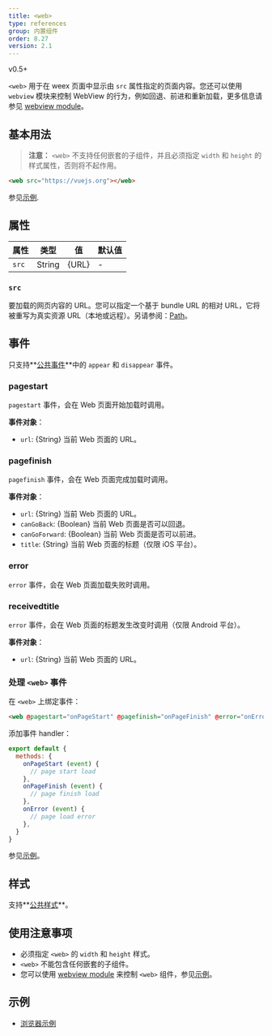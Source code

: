 ```yaml
---
title: <web>
type: references
group: 内置组件
order: 8.27
version: 2.1
---
```


<span class="weex-version">v0.5+</span>

`<web>` 用于在 weex 页面中显示由 `src` 属性指定的页面内容。您还可以使用 `webview` 模块来控制 WebView 的行为，例如回退、前进和重新加载，更多信息请参见 [webview module](../modules/webview.html)。

## 基本用法

> **注意：** `<web>` 不支持任何嵌套的子组件，并且必须指定 `width` 和 `height` 的样式属性，否则将不起作用。

```html
<web src="https://vuejs.org"></web>
```

参见[示例](http://dotwe.org/vue/81da1f0129dfc72e1666cfd4b90f20ae).

## 属性

| 属性  | 类型    | 值    | 默认值 |
| ----- | ------ | ----- | ----- |
| `src` | String | {URL} | -     |

### `src`

要加载的网页内容的 URL。您可以指定一个基于 bundle URL 的相对 URL，它将被重写为真实资源 URL（本地或远程）。另请参阅：[Path](../../guide/advanced/path.html)。

## 事件

只支持**[公共事件](../../wiki/common-events.html)**中的 `appear` 和 `disappear` 事件。

### pagestart

`pagestart` 事件，会在 Web 页面开始加载时调用。

**事件对象**：

- `url`: {String} 当前 Web 页面的 URL。

### pagefinish

`pagefinish` 事件，会在 Web 页面完成加载时调用。

**事件对象**：

- `url`: {String} 当前 Web 页面的 URL。
- `canGoBack`: {Boolean} 当前 Web 页面是否可以回退。
- `canGoForward`: {Boolean} 当前 Web 页面是否可以前进。
- `title`: {String} 当前 Web 页面的标题（仅限 iOS 平台）。

### error

`error` 事件，会在 Web 页面加载失败时调用。

### receivedtitle

`error` 事件，会在 Web 页面的标题发生改变时调用（仅限 Android 平台）。

**事件对象**：

- `url`: {String} 当前 Web 页面的 URL。

### 处理 `<web>` 事件

在 `<web>` 上绑定事件：

```html
<web @pagestart="onPageStart" @pagefinish="onPageFinish" @error="onError" src="https://vuejs.org"></web>
```

添加事件 handler：

```js
export default {
  methods: {
    onPageStart (event) {
      // page start load
    },
    onPageFinish (event) {
      // page finish load
    },
    onError (event) {
      // page load error
    },
  }
}
```

参见[示例](http://dotwe.org/vue/f9606de73fe386d554217371c4d60d03)。

## 样式

支持**[公共样式](../../wiki/common-styles.html)**。

## 使用注意事项

- 必须指定 `<web>` 的 `width` 和 `height` 样式。
- `<web>` 不能包含任何嵌套的子组件。
- 您可以使用 [webview module](../modules/webview.html) 来控制 `<web>` 组件，参见[示例](http://dotwe.org/vue/a3d902040b79ab38d1ffd753366fb939)。

## 示例

- [浏览器示例](http://dotwe.org/vue/a3d902040b79ab38d1ffd753366fb939)
